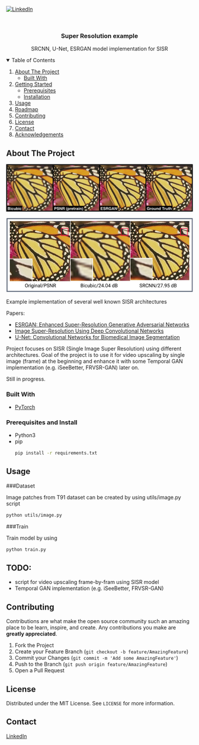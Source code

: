 [![LinkedIn][linkedin-shield]][linkedin-url]



<!-- PROJECT LOGO -->
<br />
<p align="center">
  <h3 align="center">Super Resolution example</h3>

  <p align="center">
    SRCNN, U-Net, ESRGAN model implementation for SISR
    <br />
  </p>
</p>



<!-- TABLE OF CONTENTS -->
<details open="open">
  <summary>Table of Contents</summary>
  <ol>
    <li>
      <a href="#about-the-project">About The Project</a>
      <ul>
        <li><a href="#built-with">Built With</a></li>
      </ul>
    </li>
    <li>
      <a href="#getting-started">Getting Started</a>
      <ul>
        <li><a href="#prerequisites">Prerequisites</a></li>
        <li><a href="#installation">Installation</a></li>
      </ul>
    </li>
    <li><a href="#usage">Usage</a></li>
    <li><a href="#roadmap">Roadmap</a></li>
    <li><a href="#contributing">Contributing</a></li>
    <li><a href="#license">License</a></li>
    <li><a href="#contact">Contact</a></li>
    <li><a href="#acknowledgements">Acknowledgements</a></li>
  </ol>
</details>



<!-- ABOUT THE PROJECT -->
## About The Project

![Product Name Screen Shot][esrgan-screenshot]

![Product Name Screen Shot][srcnn-screenshot]

Example implementation of several well known SISR architectures

Papers:
* [ESRGAN: Enhanced Super-Resolution Generative Adversarial Networks](https://arxiv.org/abs/1809.00219)
* [Image Super-Resolution Using Deep Convolutional Networks](https://arxiv.org/abs/1501.00092)
* [U-Net: Convolutional Networks for Biomedical Image Segmentation](https://arxiv.org/abs/1505.04597)

Project focuses on SISR (Single Image Super Resolution) using different architectures. Goal of the project is to use it for video upscaling by single image (frame) at the beginning
and enhance it with some Temporal GAN implementation (e.g. iSeeBetter, FRVSR-GAN) later on.

Still in progress.

### Built With

* [PyTorch](https://pytorch.org)

### Prerequisites and Install

* Python3
* pip
  ```sh
  pip install -r requirements.txt
  ```

<!-- USAGE EXAMPLES -->
## Usage

###Dataset

Image patches from T91 dataset can be created by using utils/image.py script
  ```sh
  python utils/image.py
  ```

###Train

Train model by using
  ```sh
  python train.py
  ```

<!-- ROADMAP -->
## TODO:
- script for video upscaling frame-by-fram using SISR model
- Temporal GAN implementation (e.g. iSeeBetter, FRVSR-GAN)




<!-- CONTRIBUTING -->
## Contributing

Contributions are what make the open source community such an amazing place to be learn, inspire, and create. Any contributions you make are **greatly appreciated**.

1. Fork the Project
2. Create your Feature Branch (`git checkout -b feature/AmazingFeature`)
3. Commit your Changes (`git commit -m 'Add some AmazingFeature'`)
4. Push to the Branch (`git push origin feature/AmazingFeature`)
5. Open a Pull Request



<!-- LICENSE -->
## License

Distributed under the MIT License. See `LICENSE` for more information.

<!-- CONTACT -->
## Contact

[LinkedIn](https://www.linkedin.com/in/jirislapnicka/)


<!-- MARKDOWN LINKS & IMAGES -->
<!-- https://www.markdownguide.org/basic-syntax/#reference-style-links -->
[contributors-shield]: https://img.shields.io/github/contributors/othneildrew/Best-README-Template.svg?style=for-the-badge
[contributors-url]: https://github.com/othneildrew/Best-README-Template/graphs/contributors
[forks-shield]: https://img.shields.io/github/forks/othneildrew/Best-README-Template.svg?style=for-the-badge
[forks-url]: https://github.com/othneildrew/Best-README-Template/network/members
[stars-shield]: https://img.shields.io/github/stars/othneildrew/Best-README-Template.svg?style=for-the-badge
[stars-url]: https://github.com/othneildrew/Best-README-Template/stargazers
[issues-shield]: https://img.shields.io/github/issues/othneildrew/Best-README-Template.svg?style=for-the-badge
[issues-url]: https://github.com/othneildrew/Best-README-Template/issues
[license-shield]: https://img.shields.io/github/license/othneildrew/Best-README-Template.svg?style=for-the-badge
[license-url]: https://github.com/othneildrew/Best-README-Template/blob/master/LICENSE.txt
[linkedin-shield]: https://img.shields.io/badge/-LinkedIn-black.svg?style=for-the-badge&logo=linkedin&colorB=555
[linkedin-url]: https://www.linkedin.com/in/jirislapnicka/
[esrgan-screenshot]: images/esrgan_preview.png
[srcnn-screenshot]: images/srcnn_preview.png
